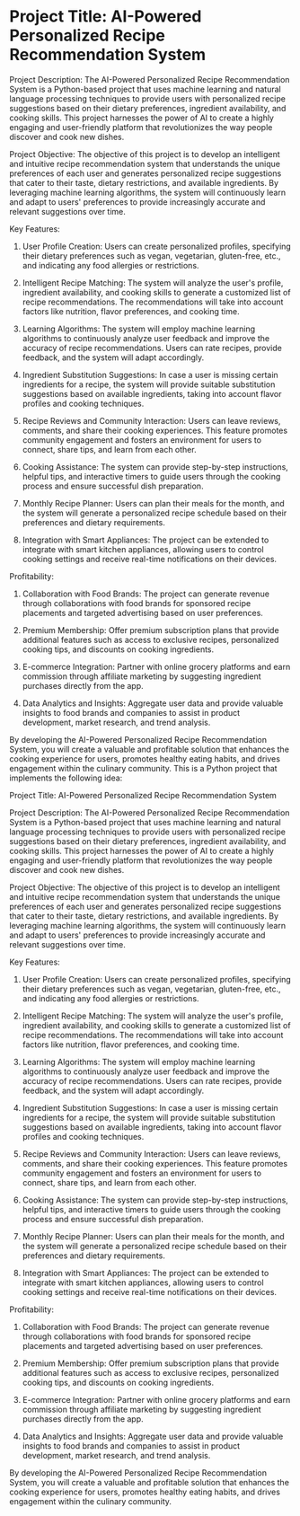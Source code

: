 # Project Title: AI-Powered Personalized Recipe Recommendation System

Project Description:
The AI-Powered Personalized Recipe Recommendation System is a Python-based project that uses machine learning and natural language processing techniques to provide users with personalized recipe suggestions based on their dietary preferences, ingredient availability, and cooking skills. This project harnesses the power of AI to create a highly engaging and user-friendly platform that revolutionizes the way people discover and cook new dishes.

Project Objective:
The objective of this project is to develop an intelligent and intuitive recipe recommendation system that understands the unique preferences of each user and generates personalized recipe suggestions that cater to their taste, dietary restrictions, and available ingredients. By leveraging machine learning algorithms, the system will continuously learn and adapt to users' preferences to provide increasingly accurate and relevant suggestions over time.

Key Features:
1. User Profile Creation: Users can create personalized profiles, specifying their dietary preferences such as vegan, vegetarian, gluten-free, etc., and indicating any food allergies or restrictions.

2. Intelligent Recipe Matching: The system will analyze the user's profile, ingredient availability, and cooking skills to generate a customized list of recipe recommendations. The recommendations will take into account factors like nutrition, flavor preferences, and cooking time.

3. Learning Algorithms: The system will employ machine learning algorithms to continuously analyze user feedback and improve the accuracy of recipe recommendations. Users can rate recipes, provide feedback, and the system will adapt accordingly.

4. Ingredient Substitution Suggestions: In case a user is missing certain ingredients for a recipe, the system will provide suitable substitution suggestions based on available ingredients, taking into account flavor profiles and cooking techniques.

5. Recipe Reviews and Community Interaction: Users can leave reviews, comments, and share their cooking experiences. This feature promotes community engagement and fosters an environment for users to connect, share tips, and learn from each other.

6. Cooking Assistance: The system can provide step-by-step instructions, helpful tips, and interactive timers to guide users through the cooking process and ensure successful dish preparation.

7. Monthly Recipe Planner: Users can plan their meals for the month, and the system will generate a personalized recipe schedule based on their preferences and dietary requirements.

8. Integration with Smart Appliances: The project can be extended to integrate with smart kitchen appliances, allowing users to control cooking settings and receive real-time notifications on their devices.

Profitability:
1. Collaboration with Food Brands: The project can generate revenue through collaborations with food brands for sponsored recipe placements and targeted advertising based on user preferences.

2. Premium Membership: Offer premium subscription plans that provide additional features such as access to exclusive recipes, personalized cooking tips, and discounts on cooking ingredients.

3. E-commerce Integration: Partner with online grocery platforms and earn commission through affiliate marketing by suggesting ingredient purchases directly from the app.

4. Data Analytics and Insights: Aggregate user data and provide valuable insights to food brands and companies to assist in product development, market research, and trend analysis.

By developing the AI-Powered Personalized Recipe Recommendation System, you will create a valuable and profitable solution that enhances the cooking experience for users, promotes healthy eating habits, and drives engagement within the culinary community.
This is a Python project that implements the following idea:

Project Title: AI-Powered Personalized Recipe Recommendation System

Project Description:
The AI-Powered Personalized Recipe Recommendation System is a Python-based project that uses machine learning and natural language processing techniques to provide users with personalized recipe suggestions based on their dietary preferences, ingredient availability, and cooking skills. This project harnesses the power of AI to create a highly engaging and user-friendly platform that revolutionizes the way people discover and cook new dishes.

Project Objective:
The objective of this project is to develop an intelligent and intuitive recipe recommendation system that understands the unique preferences of each user and generates personalized recipe suggestions that cater to their taste, dietary restrictions, and available ingredients. By leveraging machine learning algorithms, the system will continuously learn and adapt to users' preferences to provide increasingly accurate and relevant suggestions over time.

Key Features:
1. User Profile Creation: Users can create personalized profiles, specifying their dietary preferences such as vegan, vegetarian, gluten-free, etc., and indicating any food allergies or restrictions.

2. Intelligent Recipe Matching: The system will analyze the user's profile, ingredient availability, and cooking skills to generate a customized list of recipe recommendations. The recommendations will take into account factors like nutrition, flavor preferences, and cooking time.

3. Learning Algorithms: The system will employ machine learning algorithms to continuously analyze user feedback and improve the accuracy of recipe recommendations. Users can rate recipes, provide feedback, and the system will adapt accordingly.

4. Ingredient Substitution Suggestions: In case a user is missing certain ingredients for a recipe, the system will provide suitable substitution suggestions based on available ingredients, taking into account flavor profiles and cooking techniques.

5. Recipe Reviews and Community Interaction: Users can leave reviews, comments, and share their cooking experiences. This feature promotes community engagement and fosters an environment for users to connect, share tips, and learn from each other.

6. Cooking Assistance: The system can provide step-by-step instructions, helpful tips, and interactive timers to guide users through the cooking process and ensure successful dish preparation.

7. Monthly Recipe Planner: Users can plan their meals for the month, and the system will generate a personalized recipe schedule based on their preferences and dietary requirements.

8. Integration with Smart Appliances: The project can be extended to integrate with smart kitchen appliances, allowing users to control cooking settings and receive real-time notifications on their devices.

Profitability:
1. Collaboration with Food Brands: The project can generate revenue through collaborations with food brands for sponsored recipe placements and targeted advertising based on user preferences.

2. Premium Membership: Offer premium subscription plans that provide additional features such as access to exclusive recipes, personalized cooking tips, and discounts on cooking ingredients.

3. E-commerce Integration: Partner with online grocery platforms and earn commission through affiliate marketing by suggesting ingredient purchases directly from the app.

4. Data Analytics and Insights: Aggregate user data and provide valuable insights to food brands and companies to assist in product development, market research, and trend analysis.

By developing the AI-Powered Personalized Recipe Recommendation System, you will create a valuable and profitable solution that enhances the cooking experience for users, promotes healthy eating habits, and drives engagement within the culinary community.